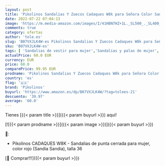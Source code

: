 ```yaml
---
layout: post
title: 'Pikolinos Sandalias Y Zuecos Cadaques W8k para Señora Color Sandia'
date: 2022-07-22 07:04:13
image: 'https://m.media-amazon.com/images/I/41HBN7HZ+1L._SL500_._SL400_.jpg'
comments: true
category: ofertas
author: 'tole.es'
slug: 'B07VXJLK4W-es Pikolinos Sandalias Y Zuecos Cadaques W8k para Señora...'
sku: 'B07VXJLK4W-es'
tags: [ 'Sandalias de vestir para mujer','Sandalias y palas de mujer','Zapatos','Zapatos para mujer','Zapatos y complementos','pikolinos','zuecos','🇪🇸', ]
actualPrice: 60.0 EUR
currency: EUR
price: 60.0
comparePrice: 99.95 EUR
prodname: 'Pikolinos Sandalias Y Zuecos Cadaques W8k para Señora Color Sandia'
country: 'es'
flag: '🇪🇸'
brand: 'Pikolinos'
buyurl: 'https://www.amazon.es/dp/B07VXJLK4W/?tag=tolees-21'
descuento: '39.97'
average: '60.0'
---
```


Tienes [{{< param title >}}]({{< param buyurl >}}) aqui!

[![{{< param prodname >}}]({{< param image >}})]({{< param buyurl >}})

🔎:

- Pikolinos CADAQUES W8K - Sandalias de punta cerrada para mujer, color rojo (Sandia Sandia), talla 36

[🛒 Comprar!!!]({{< param buyurl >}})
